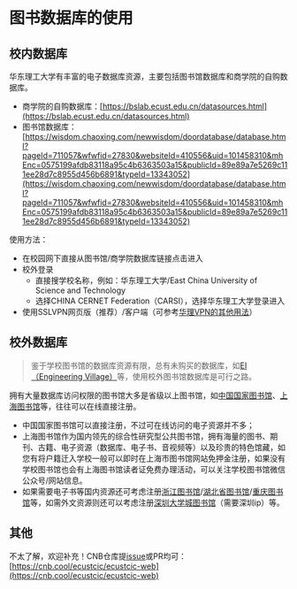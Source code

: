 # 图书数据库的使用

## 校内数据库

华东理工大学有丰富的电子数据库资源，主要包括图书馆数据库和商学院的自购数据库。
- 商学院的自购数据库：[https://bslab.ecust.edu.cn/datasources.html](https://bslab.ecust.edu.cn/datasources.html)
- 图书馆数据库：[https://wisdom.chaoxing.com/newwisdom/doordatabase/database.html?pageId=711057&wfwfid=27830&websiteId=410556&uid=101458310&mhEnc=0575199afdb83118a95c4b6363503a15&publicId=89e89a7e5269c111ee28d7c8955d456b6891&typeId=13343052](https://wisdom.chaoxing.com/newwisdom/doordatabase/database.html?pageId=711057&wfwfid=27830&websiteId=410556&uid=101458310&mhEnc=0575199afdb83118a95c4b6363503a15&publicId=89e89a7e5269c111ee28d7c8955d456b6891&typeId=13343052)

使用方法：
- 在校园网下直接从图书馆/商学院数据库链接点击进入
- 校外登录
    - 直接搜学校名称，例如：华东理工大学/East China University of Science and Technology
    - 选择CHINA CERNET Federation（CARSI），选择华东理工大学登录进入
- 使用SSLVPN网页版（推荐）/客户端（可参考[华理VPN的其他用法](https://www.bestzyq.cn/2024/06/21/%E5%8D%8E%E7%90%86VPN%E7%9A%84%E5%85%B6%E4%BB%96%E7%94%A8%E6%B3%95/)）

## 校外数据库

> 鉴于学校图书馆的数据库资源有限，总有未购买的数据库，如[EI（Engineering Village）](http://www.engineeringvillage.com)等，使用校外图书馆数据库是可行之路。

拥有大量数据库访问权限的图书馆大多是省级以上图书馆，如[中国国家图书馆](https://www.nlc.cn/)、[上海图书馆](https://www.library.sh.cn/)等，往往可以在线直接注册。
- 中国国家图书馆可以直接注册，不过可在线访问的电子资源并不多；  
- 上海图书馆作为国内领先的综合性研究型公共图书馆，拥有海量的图书、期刊、古籍、电子资源（数据库、电子书、音视频等）以及珍贵的特色馆藏，如您有将户籍迁入学校一般可以即时在上海市图书馆网站免押金注册，如果没有学校图书馆也会有上海图书馆读者证免费办理活动，可以关注学校图书馆微信公众号/网站信息。
- 如果需要电子书等国内资源还可考虑注册[浙江图书馆](https://www.zjlib.cn/)/[湖北省图书馆](https://www.library.hb.cn/)/[重庆图书馆](https://www.cqlib.cn/)等，如需外文资源则还可以考虑注册[深圳大学城图书馆](https://www.utszlib.edu.cn/)（需要深圳ip）等。

## 其他

不太了解，欢迎补充！CNB仓库提[issue](https://cnb.cool/ecustcic/ecustcic-web/-/issues)或PR均可：[https://cnb.cool/ecustcic/ecustcic-web](https://cnb.cool/ecustcic/ecustcic-web)